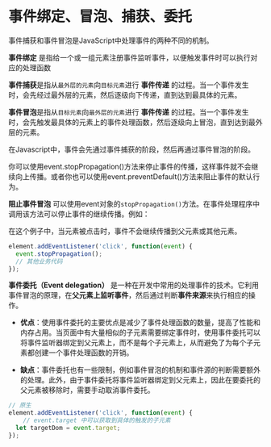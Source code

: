 # 事件绑定、冒泡、捕获、委托

事件捕获和事件冒泡是JavaScript中处理事件的两种不同的机制。

**事件绑定** 是指给一个或一组元素注册事件监听事件，以便触发事件时可以执行对应的处理函数

**事件捕获**是指从`最外层的元素`向`目标元素`进行 **事件传递** 的过程。当一个事件发生时，会先经过最外层的元素，然后逐级向下传递，直到达到最具体的元素。

**事件冒泡**是指从`目标元素`向`最外层的元素`进行 **事件传递** 的过程。当一个事件发生时，会先触发最具体的元素上的事件处理函数，然后逐级向上冒泡，直到达到最外层的元素。

在Javascript中，事件会先通过事件捕获的阶段，然后再通过事件冒泡的阶段。

你可以使用event.stopPropagation()方法来停止事件的传播，这样事件就不会继续向上传播。或者你也可以使用event.preventDefault()方法来阻止事件的默认行为。



**阻止事件冒泡** 可以使用event对象的`stopPropagation()`方法。在事件处理程序中调用该方法可以停止事件的继续传播。例如：

在这个例子中，当元素被点击时，事件不会继续传播到父元素或其他元素。

```javascript
element.addEventListener('click', function(event) {
  event.stopPropagation();
  // 其他业务代码
});
```

**事件委托（Event delegation）** 是一种在开发中常用的处理事件的技术。它利用事件冒泡的原理，在**父元素上监听事件**，然后通过判断**事件来源**来执行相应的操作。

- **优点**：使用事件委托的主要优点是减少了事件处理函数的数量，提高了性能和内存占用。当页面中有大量相似的子元素需要绑定事件时，使用事件委托可以将事件监听器绑定到父元素上，而不是每个子元素上，从而避免了为每个子元素都创建一个事件处理函数的开销。

- **缺点**：事件委托也有一些限制，例如事件冒泡的机制和事件源的判断需要额外的处理。此外，由于事件委托将事件监听器绑定到父元素上，因此在要委托的父元素被移除时，需要手动取消事件委托。

``` js 
// 原生
element.addEventListener('click', function(event) {
	// event.target 中可以获取到具体的触发的子元素
  let targetDom = event.target;
});
```

